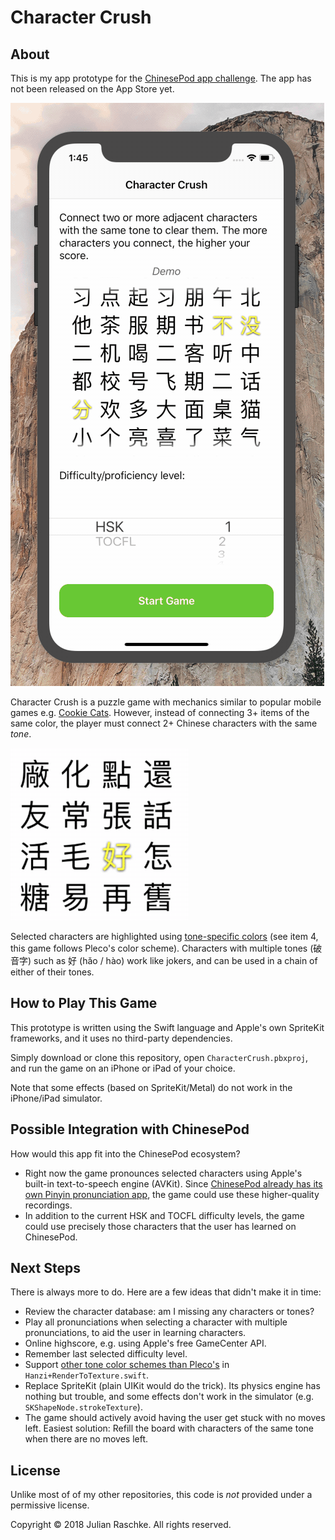 # Character Crush

## About

This is my app prototype for the [ChinesePod app challenge](https://chinesepod.app).
The app has not been released on the App Store yet.

![Demo](Assets/Demo.gif)

Character Crush is a puzzle game with mechanics similar to popular mobile games e.g. [Cookie Cats](https://www.youtube.com/watch?v=iPxZIp0cbJE&t=1m10s).
However, instead of connecting 3+ items of the same color, the player must connect 2+ Chinese characters with the same *tone*.

![Connecting Tiles](Assets/Connecting.gif)

Selected characters are highlighted using [tone-specific colors](https://chinesepod.com/blog/2017/04/17/learn-chinese-tones-properly/) (see item 4, this game follows Pleco's color scheme).
Characters with multiple tones (破音字) such as 好 (hǎo / hào) work like jokers, and can be used in a chain of either of their tones.

## How to Play This Game

This prototype is written using the Swift language and Apple's own SpriteKit frameworks, and it uses no third-party dependencies.

Simply download or clone this repository, open `CharacterCrush.pbxproj`, and run the game on an iPhone or iPad of your choice.

Note that some effects (based on SpriteKit/Metal) do not work in the iPhone/iPad simulator.

## Possible Integration with ChinesePod

How would this app fit into the ChinesePod ecosystem?

* Right now the game pronounces selected characters using Apple's built-in text-to-speech engine (AVKit).
  Since [ChinesePod already has its own Pinyin pronunciation app](https://itunes.apple.com/us/app/pinyin-by-chinesepod/id833178097?mt=8), the game could use these higher-quality recordings.
* In addition to the current HSK and TOCFL difficulty levels, the game could use precisely those characters that the user has learned on ChinesePod. 

## Next Steps

There is always more to do. Here are a few ideas that didn't make it in time:

* Review the character database: am I missing any characters or tones?
* Play all pronunciations when selecting a character with multiple pronunciations, to aid the user in learning characters.
* Online highscore, e.g. using Apple's free GameCenter API.
* Remember last selected difficulty level.
* Support [other tone color schemes than Pleco's](http://laowaichinese.net/tone-colors-and-what-pleco-did-with-them.htm) in `Hanzi+RenderToTexture.swift`.
* Replace SpriteKit (plain UIKit would do the trick).
  Its physics engine has nothing but trouble, and some effects don't work in the simulator (e.g. `SKShapeNode.strokeTexture`).
* The game should actively avoid having the user get stuck with no moves left.
  Easiest solution: Refill the board with characters of the same tone when there are no moves left.

## License

Unlike most of of my other repositories, this code is *not* provided under a permissive license.

Copyright © 2018 Julian Raschke. All rights reserved.
